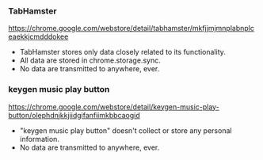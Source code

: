 ### TabHamster
https://chrome.google.com/webstore/detail/tabhamster/mkfjjmjmnplabnplceaekkjcmdddokee

- TabHamster stores only data closely related to its functionality.
- All data are stored in chrome.storage.sync.
- No data are transmitted to anywhere, ever.

### keygen music play button
https://chrome.google.com/webstore/detail/keygen-music-play-button/olephdnjkkjiidgifanfiimkbbcaogid

- "keygen music play button" doesn't collect or store any personal information.
- No data are transmitted to anywhere, ever.
